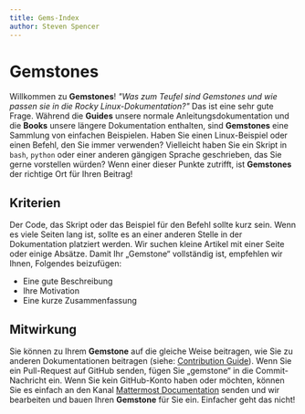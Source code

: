 ```yaml
---
title: Gems-Index
author: Steven Spencer
---
```


# Gemstones

Willkommen zu **Gemstones**! _"Was zum Teufel sind Gemstones und wie passen sie in die Rocky Linux-Dokumentation?"_ Das ist eine sehr gute Frage. Während die **Guides** unsere normale Anleitungsdokumentation und die **Books** unsere längere Dokumentation enthalten, sind **Gemstones** eine Sammlung von einfachen Beispielen. Haben Sie einen Linux-Beispiel oder einen Befehl, den Sie immer verwenden? Vielleicht haben Sie ein Skript in `bash`, `python` oder einer anderen gängigen Sprache geschrieben, das Sie gerne vorstellen würden? Wenn einer dieser Punkte zutrifft, ist **Gemstones** der richtige Ort für Ihren Beitrag!

## Kriterien

Der Code, das Skript oder das Beispiel für den Befehl sollte kurz sein. Wenn es viele Seiten lang ist, sollte es an einer anderen Stelle in der Dokumentation platziert werden. Wir suchen kleine Artikel mit einer Seite oder einige Absätze. Damit Ihr „Gemstone“ vollständig ist, empfehlen wir Ihnen, Folgendes beizufügen:

* Eine gute Beschreibung
* Ihre Motivation
* Eine kurze Zusammenfassung

## Mitwirkung

Sie können zu Ihrem **Gemstone** auf die gleiche Weise beitragen, wie Sie zu anderen Dokumentationen beitragen (siehe: [Contribution Guide](../guides/contribute/README.md)). Wenn Sie ein Pull-Request auf GitHub senden, fügen Sie „gemstone“ in die Commit-Nachricht ein. Wenn Sie kein GitHub-Konto haben oder möchten, können Sie es einfach an den Kanal [Mattermost Documentation](https://chat.rockylinux.org/rocky-linux/channels/documentation) senden und wir bearbeiten und bauen Ihren **Gemstone** für Sie ein. Einfacher geht das nicht!
